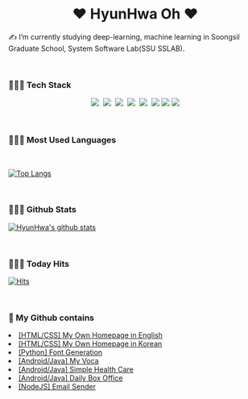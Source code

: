 <div align="center">
  <h1> ❤️ HyunHwa Oh ❤️ </h1>
</div>

✍️ I’m currently studying deep-learning, machine learning in Soongsil Graduate School, System Software Lab(SSU SSLAB).

<br>

<div>
  <h3>👩🏻‍💻 Tech Stack</h3>
  
  <p align="center">
    <img src="https://img.shields.io/badge/Java-007396?style=flat-square&logo=Java&logoColor=white"/></a>&nbsp 
    <img src="https://img.shields.io/badge/Javascript-ffb13b?style=flat-square&logo=javascript&logoColor=white"/></a>&nbsp 
    <img src="https://img.shields.io/badge/Android-00FF00?style=flat-square&logo=Android&logoColor=white"/></a>&nbsp 
    <img src="https://img.shields.io/badge/Node.js-339933?style=flat-square&logo=Node.js&logoColor=white"/></a>&nbsp 
    <img src="https://img.shields.io/badge/Python-3766AB?style=flat-square&logo=Python&logoColor=white"/></a>&nbsp    
    <img src="https://img.shields.io/badge/html5-E34F26?style=flat-square&logo=html5&logoColor=white">
    <img src="https://img.shields.io/badge/css-1572B6?style=flat-square&logo=css3&logoColor=white">
    <img src="https://img.shields.io/badge/github-181717?style=flat-square&logo=github&logoColor=white">
  </p>
</div>

<br>

<div>
  <h3>👩🏻‍💻 Most Used Languages </h3>
  
  <br>
  
  [![Top Langs](https://github-readme-stats.vercel.app/api/top-langs/?username=hxxnxxa&layout=compact)](https://github.com/hxxnxxa/github-readme-stats)
</div>

<br>

<div>
  <h3>👩🏻‍💻 Github Stats</h3>
  
  [![HyunHwa's github stats](https://github-readme-stats.vercel.app/api?username=hxxnxxa)](https://github.com/anuraghazra/github-readme-stats)
  
</div>

<br>

<div>
  <h3>👩🏻‍💻 Today Hits</h3>
  
[![Hits](https://hits.seeyoufarm.com/api/count/incr/badge.svg?url=https%3A%2F%2Fgithub.com%2Fhxxnxxa%2Fhit-counter&count_bg=%23C83D3D&title_bg=%23555555&icon=&icon_color=%23E7E7E7&title=hits&edge_flat=false)](https://hits.seeyoufarm.com)

<div>
  
<br>
  
<div>
  <h3>🚀 My Github contains </h3>
  
  <li><a href="https://hxxnxxa.github.io">[HTML/CSS] My Own Homepage in English</a></li>
  <li><a href="https://hxxnxxa.github.io/ko">[HTML/CSS] My Own Homepage in Korean</a></li>
  <li><a href="https://github.com/hxxnxxa/font_coordinate/blob/main/font2img.py">[Python] Font Generation</a></li>
  <li><a href="https://github.com/hxxnxxa/androidVoca">[Android/Java] My Voca</a></li>
  <li><a href="https://github.com/hxxnxxa/shealthEx01">[Android/Java] Simple Health Care</a></li>
  <li><a href="https://github.com/hxxnxxa/androidMovie">[Android/Java] Daily Box Office</a></li>
  <li><a href="https://github.com/hxxnxxa/nodejs/blob/main/test.js">[NodeJS] Email Sender</a></li>
</div>

<br>

<!--
**hxxnxxa/hxxnxxa** is a ✨ _special_ ✨ repository because its `README.md` (this file) appears on your GitHub profile.

Here are some ideas to get you started:

- 🔭 I’m currently working on ...
- 🌱 I’m currently learning ...
- 👯 I’m looking to collaborate on ...
- 🤔 I’m looking for help with ...
- 💬 Ask me about ...
- 📫 How to reach me: ...
- 😄 Pronouns: ...
- ⚡ Fun fact: ...
-->

<!--
    <img src="https://img.shields.io/badge/c++-00599C?style=for-the-badge&logo=c%2B%2B&logoColor=white">
    <img src="https://img.shields.io/badge/python-3776AB?style=for-the-badge&logo=python&logoColor=white"> 
  <br>
  <img src="https://img.shields.io/badge/css-1572B6?style=for-the-badge&logo=css3&logoColor=white"> 
  <img src="https://img.shields.io/badge/javascript-F7DF1E?style=for-the-badge&logo=javascript&logoColor=black"> 
  <img src="https://img.shields.io/badge/jquery-0769AD?style=for-the-badge&logo=jquery&logoColor=white">
  <br>
  <img src="https://img.shields.io/badge/oracle-F80000?style=for-the-badge&logo=oracle&logoColor=white"> 
  <img src="https://img.shields.io/badge/mysql-4479A1?style=for-the-badge&logo=mysql&logoColor=white"> 
  <img src="https://img.shields.io/badge/mariaDB-003545?style=for-the-badge&logo=mariaDB&logoColor=white"> 
  <img src="https://img.shields.io/badge/mongoDB-47A248?style=for-the-badge&logo=MongoDB&logoColor=white">
  <img src="https://img.shields.io/badge/firebase-FFCA28?style=for-the-badge&logo=firebase&logoColor=white">
  <br>
  <img src="https://img.shields.io/badge/react-61DAFB?style=for-the-badge&logo=react&logoColor=black"> 
  <img src="https://img.shields.io/badge/vue.js-4FC08D?style=for-the-badge&logo=vue.js&logoColor=white"> 
  <img src="https://img.shields.io/badge/angular.js-DD0031?style=for-the-badge&logo=angularjs&logoColor=white">
  <img src="https://img.shields.io/badge/node.js-339933?style=for-the-badge&logo=Node.js&logoColor=white">
  <br>
  <img src="https://img.shields.io/badge/spring-6DB33F?style=for-the-badge&logo=spring&logoColor=white"> 
  <img src="https://img.shields.io/badge/express-000000?style=for-the-badge&logo=express&logoColor=white">
  <img src="https://img.shields.io/badge/django-092E20?style=for-the-badge&logo=django&logoColor=white">
  <img src="https://img.shields.io/badge/flask-000000?style=for-the-badge&logo=flask&logoColor=white">
  <img src="https://img.shields.io/badge/flutter-02569B?style=for-the-badge&logo=flutter&logoColor=white">
  <img src="https://img.shields.io/badge/bootstrap-7952B3?style=for-the-badge&logo=bootstrap&logoColor=white">
  <br>
  <img src="https://img.shields.io/badge/linux-FCC624?style=for-the-badge&logo=linux&logoColor=black"> 
  <img src="https://img.shields.io/badge/amazonaws-232F3E?style=for-the-badge&logo=amazonaws&logoColor=white"> 
  <img src="https://img.shields.io/badge/apache tomcat-F8DC75?style=for-the-badge&logo=apachetomcat&logoColor=white">
  <br>
  <img src="https://img.shields.io/badge/github-181717?style=for-the-badge&logo=github&logoColor=white">
  <img src="https://img.shields.io/badge/git-F05032?style=for-the-badge&logo=git&logoColor=white">
  <img src="https://img.shields.io/badge/fontawesome-339AF0?style=for-the-badge&logo=fontawesome&logoColor=white">
  <br>
-->
